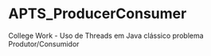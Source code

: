 APTS_ProducerConsumer
=====================

College Work - Uso de Threads em Java clássico problema Produtor/Consumidor